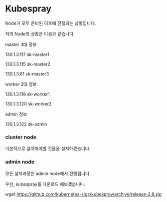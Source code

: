 # Kubespray

Node가 모두 준비된 이후에 진행되는 상황입니다.

저의 Node의 상황은 다음과 같습니다.

master 3대 정보

130.1.3.117 sk-master1

130.1.3.115 sk-master2

130.1.3.61 sk-master3

worker 2대 정보

130.1.3.118 sk-worker1

130.1.3.120 sk-worker2 

admin 정보

130.1.3.122 sk-admin


### cluster node

기본적으로 설치해야할 것들을 설치하겠습니다.



### admin node

모든 설치과정은 admin node에서 진행됩니다.

우선, kubespray를 다운로드 해보겠습니다.

wget https://github.com/kubernetes-sigs/kubespray/archive/release-2.8.zip


